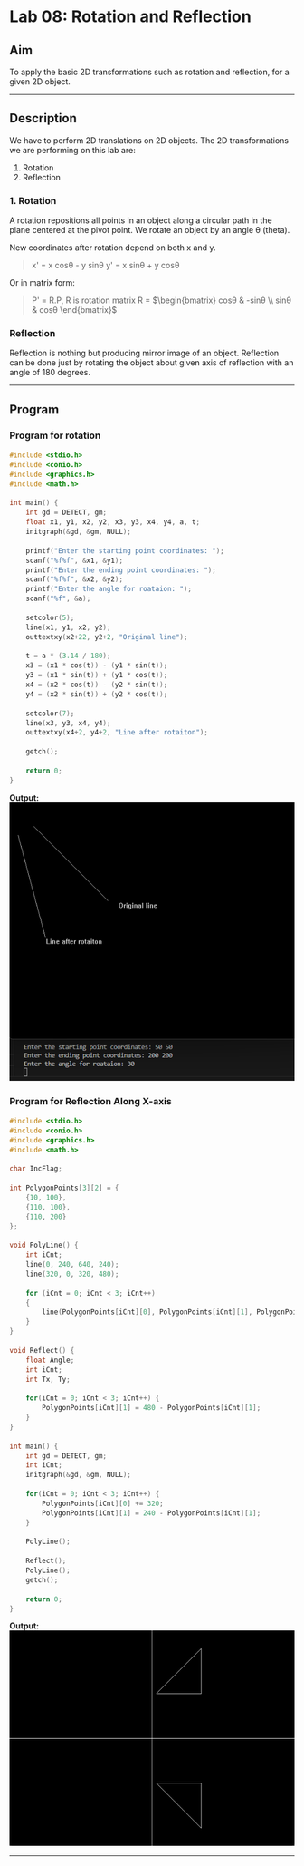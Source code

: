 # Lab 08: Rotation and Reflection

## Aim
To apply the basic 2D transformations such as rotation and reflection, for a given 2D object.

---

## Description
We have to perform 2D translations on 2D objects. The 2D transformations we are performing on this lab are:
1. Rotation
2. Reflection

### 1. Rotation
A rotation repositions all points in an object along a circular path in the plane centered at the pivot point. We rotate an object by an angle θ (theta).

New coordinates after rotation depend on both x and y.  
> x' = x cosθ - y sinθ
y' = x sinθ + y cosθ

Or in matrix form:  
> P' = R.P, R is rotation matrix
> R = $\begin{bmatrix} cosθ & -sinθ \\ sinθ & cosθ \end{bmatrix}$

### Reflection
Reflection is nothing but producing mirror image of an object. Reflection can be done just by rotating the object about given axis of reflection with an angle of 180 degrees.

---

## Program
### Program for rotation
```c
#include <stdio.h>
#include <conio.h>
#include <graphics.h>
#include <math.h>

int main() {
    int gd = DETECT, gm;
    float x1, y1, x2, y2, x3, y3, x4, y4, a, t;
    initgraph(&gd, &gm, NULL);

    printf("Enter the starting point coordinates: ");
    scanf("%f%f", &x1, &y1);
    printf("Enter the ending point coordinates: ");
    scanf("%f%f", &x2, &y2);
    printf("Enter the angle for roataion: ");
    scanf("%f", &a);

    setcolor(5);
    line(x1, y1, x2, y2);
    outtextxy(x2+22, y2+2, "Original line");

    t = a * (3.14 / 180);
    x3 = (x1 * cos(t)) - (y1 * sin(t));
    y3 = (x1 * sin(t)) + (y1 * cos(t));
    x4 = (x2 * cos(t)) - (y2 * sin(t));
    y4 = (x2 * sin(t)) + (y2 * cos(t));

    setcolor(7);
    line(x3, y3, x4, y4);
    outtextxy(x4+2, y4+2, "Line after rotaiton");

    getch();

    return 0;
}
```

**Output:**  
![Program Output](/assets/08-01-rotation.png)

### Program for Reflection Along X-axis
```c
#include <stdio.h>
#include <conio.h>
#include <graphics.h>
#include <math.h>

char IncFlag;

int PolygonPoints[3][2] = {
    {10, 100},
    {110, 100},
    {110, 200}
};

void PolyLine() {
    int iCnt;
    line(0, 240, 640, 240);
    line(320, 0, 320, 480);

    for (iCnt = 0; iCnt < 3; iCnt++)
    {
        line(PolygonPoints[iCnt][0], PolygonPoints[iCnt][1], PolygonPoints[(iCnt + 1) % 3][0], PolygonPoints[(iCnt + 1) % 3][1]);
    }
}

void Reflect() {
    float Angle;
    int iCnt;
    int Tx, Ty;

    for(iCnt = 0; iCnt < 3; iCnt++) {
        PolygonPoints[iCnt][1] = 480 - PolygonPoints[iCnt][1];
    }
}

int main() {
    int gd = DETECT, gm;
    int iCnt;
    initgraph(&gd, &gm, NULL);

    for(iCnt = 0; iCnt < 3; iCnt++) {
        PolygonPoints[iCnt][0] += 320;
        PolygonPoints[iCnt][1] = 240 - PolygonPoints[iCnt][1];
    }

    PolyLine();

    Reflect();
    PolyLine();
    getch();

    return 0;
}
```

**Output:**  
![Program Output](/assets/08-02-reflection-along-x-axis.png)

---
